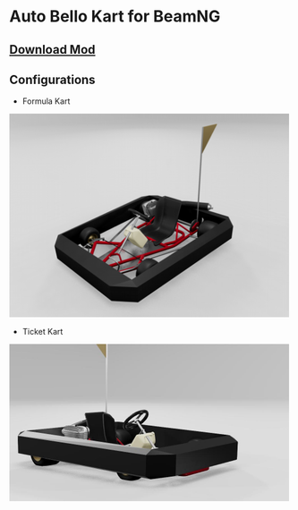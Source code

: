 # Auto Bello Kart for BeamNG

## [Download Mod](https://github.com/skillor/autobello_kart/releases/latest/download/autobello_kart.zip)

## Configurations

- Formula Kart
<img src="vehicles/dap_kart/dap_kart.png" width="500">

- Ticket Kart
<img src="vehicles/dap_kart/ticket_kart.png" width="500">
